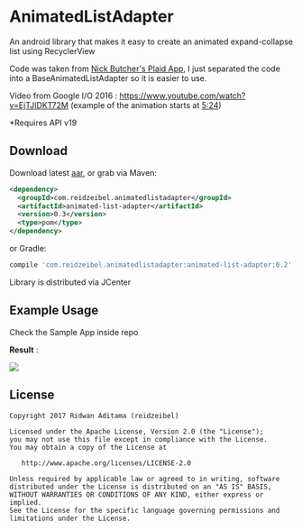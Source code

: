 AnimatedListAdapter
===================

An android library that makes it easy to create an animated expand-collapse list using RecyclerView

Code was taken from [Nick Butcher's Plaid App](https://github.com/nickbutcher/plaid), I just separated the code into a BaseAnimatedListAdapter so it is easier to use.

Video from Google I/O 2016 : https://www.youtube.com/watch?v=EjTJIDKT72M (example of the animation starts at [5:24](https://youtu.be/EjTJIDKT72M?t=324))

*Requires API v19

Download
--------

Download latest [aar](https://dl.bintray.com/reidzeibel/maven/com/reidzeibel/animatedlistadapter/animated-list-adapter/0.3/:animated-list-adapter-0.3.aar), or grab via Maven:
```xml
<dependency>
  <groupId>com.reidzeibel.animatedlistadapter</groupId>
  <artifactId>animated-list-adapter</artifactId>
  <version>0.3</version>
  <type>pom</type>
</dependency>
```
or Gradle:
```groovy
compile 'com.reidzeibel.animatedlistadapter:animated-list-adapter:0.2'
```

Library is distributed via JCenter


Example Usage
-------------

Check the Sample App inside repo

**Result** : 

![](https://thumbs.gfycat.com/CrispDizzyGar-size_restricted.gif)

License
-------

    Copyright 2017 Ridwan Aditama (reidzeibel)

    Licensed under the Apache License, Version 2.0 (the "License");
    you may not use this file except in compliance with the License.
    You may obtain a copy of the License at

       http://www.apache.org/licenses/LICENSE-2.0

    Unless required by applicable law or agreed to in writing, software
    distributed under the License is distributed on an "AS IS" BASIS,
    WITHOUT WARRANTIES OR CONDITIONS OF ANY KIND, either express or implied.
    See the License for the specific language governing permissions and
    limitations under the License.
